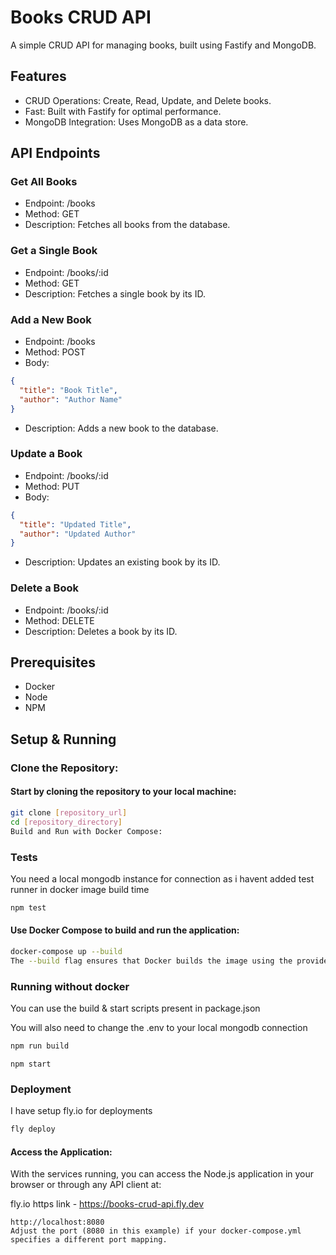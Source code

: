 # Books CRUD API

A simple CRUD API for managing books, built using Fastify and MongoDB.

## Features
* CRUD Operations: Create, Read, Update, and Delete books.
* Fast: Built with Fastify for optimal performance.
* MongoDB Integration: Uses MongoDB as a data store.

## API Endpoints

### Get All Books
* Endpoint: /books
* Method: GET
* Description: Fetches all books from the database.

### Get a Single Book
* Endpoint: /books/:id
* Method: GET
* Description: Fetches a single book by its ID.

### Add a New Book
* Endpoint: /books
* Method: POST
* Body:
```json
{
  "title": "Book Title",
  "author": "Author Name"
}
```
* Description: Adds a new book to the database.


### Update a Book
* Endpoint: /books/:id
* Method: PUT
* Body:
```json
{
  "title": "Updated Title",
  "author": "Updated Author"
}
```
* Description: Updates an existing book by its ID.


### Delete a Book
* Endpoint: /books/:id
* Method: DELETE
* Description: Deletes a book by its ID.

## Prerequisites
* Docker
* Node
* NPM

## Setup & Running

### Clone the Repository:

#### Start by cloning the repository to your local machine:

```bash
git clone [repository_url]
cd [repository_directory]
Build and Run with Docker Compose:
```

### Tests

You need a local mongodb instance for connection as i havent added test runner in docker image build time

```bash
npm test
```

#### Use Docker Compose to build and run the application:

```bash
docker-compose up --build
The --build flag ensures that Docker builds the image using the provided Dockerfile. Once built, Docker Compose will start the services defined in docker-compose.yml.
```

### Running without docker

You can use the build & start scripts present in package.json

You will also need to change the .env to your local mongodb connection

```bash
npm run build
```

```
npm start
```

### Deployment

I have setup fly.io for deployments

```bash
fly deploy
```

#### Access the Application:

With the services running, you can access the Node.js application in your browser or through any API client at:

fly.io https link - https://books-crud-api.fly.dev

```
http://localhost:8080
Adjust the port (8080 in this example) if your docker-compose.yml specifies a different port mapping.
```
